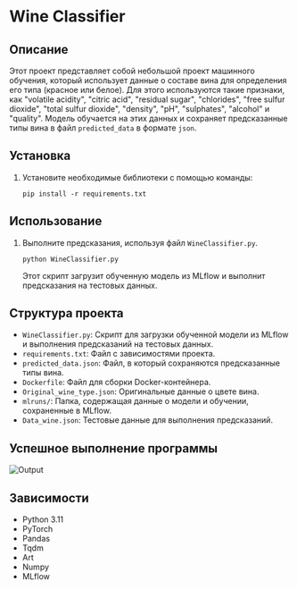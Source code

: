# Wine Classifier

## Описание
Этот проект представляет собой небольшой проект машинного обучения, который использует данные о составе вина для определения его типа (красное или белое). Для этого используются такие признаки, как "volatile acidity", "citric acid", "residual sugar", "chlorides", "free sulfur dioxide", "total sulfur dioxide", "density", "pH", "sulphates", "alcohol" и "quality". Модель обучается на этих данных и сохраняет предсказанные типы вина в файл `predicted_data` в формате `json`.

## Установка
1. Установите необходимые библиотеки с помощью команды:
    ```
    pip install -r requirements.txt
    ```

## Использование
1. Выполните предсказания, используя файл `WineClassifier.py`.
    ```
    python WineClassifier.py
    ```
   Этот скрипт загрузит обученную модель из MLflow и выполнит предсказания на тестовых данных.


## Структура проекта
- `WineClassifier.py`: Скрипт для загрузки обученной модели из MLflow и выполнения предсказаний на тестовых данных.
- `requirements.txt`: Файл с зависимостями проекта.
- `predicted_data.json`: Файл, в который сохраняются предсказанные типы вина.
- `Dockerfile`: Файл для сборки Docker-контейнера.
- `Original_wine_type.json`: Оригинальные данные о цвете вина.
- `mlruns/`: Папка, содержащая данные о модели и обучении, сохраненные в MLflow.
- `Data_wine.json`: Тестовые данные для выполнения предсказаний.

## Успешное выполнение программы
![Output](https://github.com/novoselov-ie/Test_ResNet101/blob/main/img/Example.png)

## Зависимости
- Python 3.11
- PyTorch
- Pandas
- Tqdm
- Art
- Numpy
- MLflow